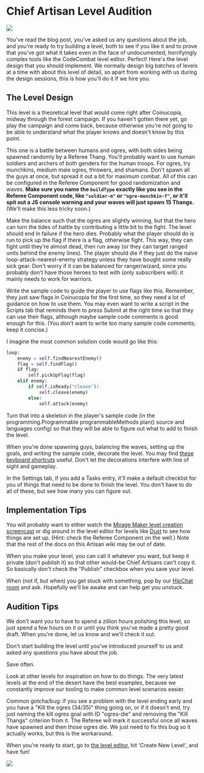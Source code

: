 # Chief Artisan Level Audition

![](https://dl.dropboxusercontent.com/u/138899/GitHub%20Wikis/recruiting_banner.png)

You've read the blog post, you've asked us any questions about the job, and you're ready to try building a level, both to see if you like it and to prove that you've got what it takes even in the face of undocumented, horrifyingly complex tools like the CodeCombat level editor. Perfect! Here's the level design that you should implement. We normally design big batches of levels at a time with about this level of detail, so apart from working with us during the design sessions, this is how you'll do it if we hire you.

## The Level Design

This level is a theoretical level that would come right after Coinucopia, midway through the forest campaign. If you haven't gotten there yet, go play the campaign and come back, because otherwise you're not going to be able to understand what the player knows and doesn't know by this point. 

This one is a battle between humans and ogres, with both sides being spawned randomly by a Referee Thang. You'll probably want to use human soldiers and archers of both genders for the human troops. For ogres, try munchkins, medium male ogres, throwers, and shamans. Don't spawn all the guys at once, but spread it out a bit for maximum combat. All of this can be configured in the Referee Component for good randomization and waves. **Make sure you name the `buildType` exactly like you see in the Referee Component code, like `"soldier-m"` or `"ogre-munchkin-f"`, or it'll spit out a JS console warning and your waves will just spawn 15 Thangs.** (We'll make this less tricky soon.)

Make the balance such that the ogres are slightly winning, but that the hero can turn the tides of battle by contributing a little bit to the fight. The level should end in failure if the hero dies. Probably what the player should do is run to pick up the flag if there is a flag, otherwise fight. This way, they can fight until they're almost dead, then run away (or they can target ranged units behind the enemy lines). The player should die if they just do the naive loop-attack-nearest-enemy strategy unless they have bought some really sick gear. Don't worry if it can be balanced for ranger/wizard, since you probably don't have those heroes to test with (only subscribers will): it mainly needs to work for warriors.

Write the sample code to guide the player to use flags like this. Remember, they just saw flags in Coinucopia for the first time, so they need a lot of guidance on how to use them. You may even want to write a script in the Scripts tab that reminds them to press Submit at the right time so that they can use their flags, although maybe sample code comments is good enough for this. (You don't want to write too many sample code comments; keep it concise.)

I imagine the most common solution code would go like this:

```python
loop:
    enemy = self.findNearestEnemy()
    flag = self.findFlag()
    if flag:
        self.pickUpFlag(flag)
    elif enemy:
        if self.isReady("cleave"):
            self.cleave(enemy)
        else:
            self.attack(enemy)
```

Turn that into a skeleton in the player's sample code (in the programming.Programmable programmableMethods plan() source and languages config) so that they will be able to figure out what to add to finish the level.

When you're done spawning guys, balancing the waves, setting up the goals, and writing the sample code, decorate the level. You may find [these keyboard shortcuts](https://github.com/codecombat/codecombat/blob/master/app/views/editor/level/thangs/ThangsTabView.coffee#L57-L76) useful. Don't let the decorations interfere with line of sight and gameplay.

In the Settings tab, if you add a Tasks entry, it'll make a default checklist for you of things that need to be done to finish the level. You don't have to do all of these, but see how many you can figure out.

## Implementation Tips

You will probably want to either watch the [Mirage Maker level creation screencast](https://vimeo.com/codecombat/mirage-maker) or dig around in the level editor for levels like [Dust](http://codecombat.com/editor/level/dust) to see how things are set up. (Hint: check the Referee Component on the well.) Note that the rest of the docs on this Artisan wiki may be out of date.

When you make your level, you can call it whatever you want, but keep it private (don't publish it) so that other would-be Chief Artisans can't copy it. So basically don't check the "Publish" checkbox when you save your level.

When (not if, but when) you get stuck with something, pop by our [HipChat room](http://www.hipchat.com/g3plnOKqa) and ask. Hopefully we'll be awake and can help get you unstuck.

## Audition Tips

We don't want you to have to spend a zillion hours polishing this level, so just spend a few hours on it or until you think you've made a pretty good draft. When you're done, let us know and we'll check it out.

Don't start building the level until you've introduced yourself to us and asked any questions you have about the job.

Save often.

Look at other levels for inspiration on how to do things. The very latest levels at the end of the desert have the best examples, because we constantly improve our tooling to make common level scenarios easier.

Common gotcha/bug: if you see a problem with the level ending early and you have a "Kill the ogres (34/35)" thing going on, or if it doesn't end, try just naming the kill ogres goal with ID "ogres-die" and removing the "Kill Thangs" criterion from it. The Referee will mark it successful once all waves have spawned and then those ogres die. We just need to fix this bug so it actually works, but this is the workaround.

When you're ready to start, go to [the level editor](http://codecombat.com/editor/level), hit 'Create New Level', and have fun!

![](https://dl.dropboxusercontent.com/u/138899/GitHub%20Wikis/artisan_banner.png)